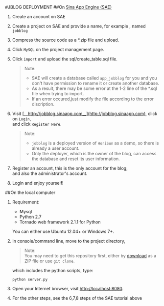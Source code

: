 #JBLOG DEPLOYMENT
##On [Sina App Engine (SAE)](http://sae.sina.com.cn/)
1. Create an account on SAE
2. Create a project on SAE and provide a name, for example , named `jobblog`
3. Compress the source code as a *.zip file and upload.
4. Click `MySQL` on the project management page.
5. Click `import` and upload the sql/create_table.sql file.  
   > Note:   
   >  - SAE will create a database called `app_jobblog` for you and you don't have permission to rename it or create another database.  
   >  - As a result, there may be some error at the 1-2 line of the *.sql file when trying to import.   
   >  - If an error occured,just modify the file according to the error discription.
      
6. Visit [__http://jobblog.sinaapp.com__](http://jobblog.sinaapp.com), click on `Login`,  
   and click `Register Here`.  
   > Note:  
   >  - `jobblog` is a deployed version of `HoriSun` as a demo, so there is already a user account.  
   >  - Only the deployer, which is the owner of the blog, can access the database and reset its user information. 
7. Register an account, this is the only account for the blog,  
   and also the administrator's account.
8. Login and enjoy yourself!


##On the local computer
1. Requirement:
   - Mysql
   - Python 2.7
   - Tornado web framework 2.1.1 for Python  
   
   You can either use Ubuntu 12.04+ or Windows 7+.
   
2. In console/command line, move to the project directory,  
   > Note:  
   >     You may need to get this repository first, either by [download](https://github.com/HoriSun/jblog/archive/master.zip) as a ZIP file or use `git clone`.  
   
   which includes the python scripts, type:  
   ```
   python server.py
   ```
3. Open your Internet browser, visit [http://localhost:8080](http://localhost:8080).
4. For the other steps, see the 6,7,8 steps of the SAE tutorial above
